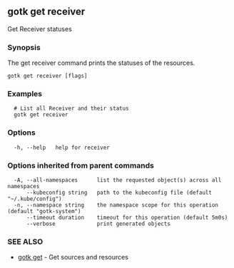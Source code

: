 ## gotk get receiver

Get Receiver statuses

### Synopsis

The get receiver command prints the statuses of the resources.

```
gotk get receiver [flags]
```

### Examples

```
  # List all Receiver and their status
  gotk get receiver

```

### Options

```
  -h, --help   help for receiver
```

### Options inherited from parent commands

```
  -A, --all-namespaces      list the requested object(s) across all namespaces
      --kubeconfig string   path to the kubeconfig file (default "~/.kube/config")
  -n, --namespace string    the namespace scope for this operation (default "gotk-system")
      --timeout duration    timeout for this operation (default 5m0s)
      --verbose             print generated objects
```

### SEE ALSO

* [gotk get](gotk_get.md)	 - Get sources and resources

